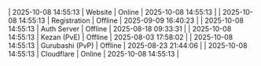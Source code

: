 | 2025-10-08 14:55:13 | Website | Online | 2025-10-08 14:55:13 |
| 2025-10-08 14:55:13 | Registration | Offline | 2025-09-09 16:40:23 |
| 2025-10-08 14:55:13 | Auth Server | Offline | 2025-08-18 09:33:31 |
| 2025-10-08 14:55:13 | Kezan (PvE) | Offline | 2025-08-03 17:58:02 |
| 2025-10-08 14:55:13 | Gurubashi (PvP) | Offline | 2025-08-23 21:44:06 |
| 2025-10-08 14:55:13 | Cloudflare | Online | 2025-10-08 14:55:13 |
